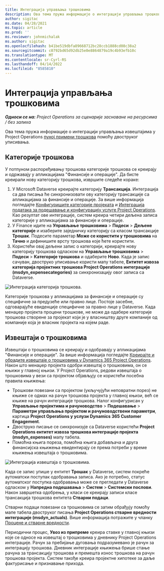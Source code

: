 ```yaml
---
title: Интеграција управљања трошковима
description: Ова тема пружа информације о интеграцији управљања трошковима у Project Operations помоћу двоструког уписивања.
author: sigitac
ms.date: 04/28/2021
ms.topic: article
ms.prod: ''
ms.reviewer: johnmichalak
ms.author: sigitac
ms.openlocfilehash: b41be519dbfa89668712bc28ccb1888cd08c38a2
ms.sourcegitcommit: c0792bd65d92db25e0e8864879a19c4b93efb10c
ms.translationtype: MT
ms.contentlocale: sr-Cyrl-RS
ms.lasthandoff: 04/14/2022
ms.locfileid: "8585810"
---
```

# <a name="expense-management-integration"></a>Интеграција управљања трошковима

_**Односи се на:** Project Operations за сценарије засноване на ресурсима / без залиха_

Ова тема пружа информације о интеграцији управљања извештајима у Project Operations [пуној примени трошкова](../expense/expense-overview.md) помоћу двоструког уписивања.

## <a name="expense-categories"></a>Категорије трошкова

У потпуном распоређивању трошкова категорије трошкова се креирају и одржавају у апликацијама "Финансије и операције". Да бисте креирали нову категорију трошкова, извршите следеће кораке:

1. У Microsoft Dataverse креирајте категорију **Трансакција**. Интеграција са два писања ће синхронизовати ову категорију трансакције са апликацијама за финансије и операције. За више информација погледајте [Конфигуришите категорије пројеката](/dynamics365/project-operations/project-accounting/configure-project-categories) и [Интеграција података за подешавање и конфигурацију услуге Project Operations](resource-dual-write-setup-integration.md). Као резултат ове интеграције, систем креира четири дељена записа категорије у апликацијама за финансије и операције.
2. У Finance идите на **Управљање трошковима** > **Подеси** > **Дељене категорије** и изаберите заједничку категорију са класом трансакције **Трошак**. Подесите параметар **Може се користити у трошковима** на **Тачно** и дефинишите врсту трошкова које ћете користити.
3. Користећи овај дељени запис о категорији, креирајте нову категорију трошкова одласком на **Управљање трошковима** > **Подеси** > **Категорије трошкова** и одаберите **Ново**. Када је запис сачуван, двоструко уписивање користи мапу табеле, **Ентитет извоза категорија пројектних трошкова Project Operations интеграције (msdyn\_expensecategories)** за синхронизацију овог записа са Dataverse.

  ![Интеграција категорија трошкова.](./media/DW6ExpenseCategories.png)

Категорије трошкова у апликацијама за финансије и операције су специфичне за предузеће или правно лице. Постоје засебне, одговарајуће евиденције специфичне за правно лице у Dataverse. Када менаџер пројекта процени трошкове, не може да одабере категорије трошкова створене за пројекат који је у власништву друге компаније од компаније која је власник пројекта на којем раде. 

## <a name="expense-reports"></a>Извештаји о трошковима

Извештаји о трошковима се креирају и одобравају у апликацијама "Финансије и операције". За више информација погледајте [Креирајте и обрадите извештаје о трошковима у Dynamics 365 Project Operations](/learn/modules/create-process-expense-reports/). Након што менаџер пројекта одобри извештај о трошковима, он се књижи у главној књизи. У Project Operations, редови извештаја о трошковима у вези са пројектом објављују се користећи посебна правила књижења:

  - Трошкови повезани са пројектом (укључујући неповратни порез) не књиже се одмах на рачун трошкова пројекта у главној књизи, већ се књиже на рачун интеграције трошкова. Налог конфигурисан у **Управљање пројектима и рачуноводство** > **Подешавање** > **Параметри управљања пројектом и рачуноводствени параметри**, картица **Project Operations у услузи Dynamics 365 Customer Engagement**.
  - Двоструко писање се синхронизује са Dataverse користећи **Project Operations ентитет извоза трошкова интеграције пројекта (msdyn\_expenses)** мапу табела.
  - Помоћна књига пореза, помоћна књига добављача и друга финансијска књижења евидентирају се према потреби у време књижења извештаја о трошковима.

  ![Интеграција извештаја о трошковима.](./media/DW6ExpenseReports.png)

Када се запис упише у ентитет **Трошак** у Dataverse, систем покреће аутоматски поступак одобравања записа. Ако је потребно, статус аутоматског поступка одобравања може се прегледати у Dataverse одласком у **Напредна подешавања** > **Систем** > **Системски послови**. Након завршетка одобрења, у класи се креирају записи класе трансакција трошкова ентитета **Стварни подаци**.

Стварни подаци повезани са трошковима се затим обрађују помоћу мапе табела двоструког писања **Project Operations стварне вредности интеграције (msdyn\_actuals)**. Више информација потражите у чланку [Процене и стварне вредности](resource-dual-write-estimates-actuals.md).

Периодични процес, **Увоз из припреме** креира ставке у главној књизи које се односе на извештај о трошковима у дневнику Project Operations интеграције. Рачун за пребијање дуговања подразумевано је рачун за интеграцију трошкова. Дневник интеграције књижења брише стање рачуна за трансакцију трошкова и премешта износ трошкова на рачун трошкова пројекта. Систем такође креира пројектне хипотеке за даље фактурисање и признавање прихода.
